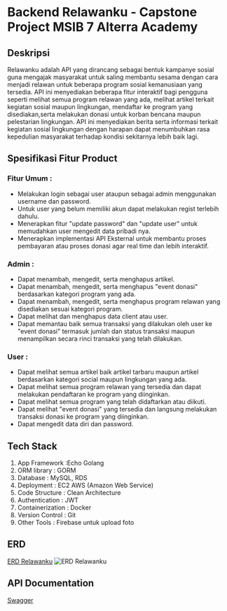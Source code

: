 # Backend Relawanku - Capstone Project MSIB 7 Alterra Academy

## Deskripsi
Relawanku adalah API yang dirancang sebagai bentuk kampanye sosial guna mengajak masyarakat untuk saling membantu sesama dengan cara menjadi relawan untuk beberapa program sosial kemanusiaan yang tersedia. API ini menyediakan beberapa fitur interaktif bagi pengguna seperti melihat semua program relawan yang ada, melihat artikel terkait kegiatan sosial maupun lingkungan, mendaftar ke program yang disediakan,serta melakukan donasi untuk korban bencana maupun pelestarian lingkungan. API ini menyediakan berita serta informasi terkait kegiatan sosial lingkungan dengan harapan dapat menumbuhkan rasa kepedulian masyarakat terhadap kondisi sekitarnya lebih baik lagi.

## Spesifikasi Fitur Product
### Fitur Umum : 
- Melakukan login sebagai user ataupun sebagai admin menggunakan username dan password.
- Untuk user yang belum memiliki akun dapat melakukan regist terlebih dahulu.
- Menerapkan fitur "update password" dan "update user" untuk memudahkan user mengedit data pribadi nya.
- Menerapkan implementasi API Eksternal untuk membantu proses pembayaran atau proses donasi agar real time dan lebih interaktif.

### Admin : 
- Dapat menambah, mengedit, serta menghapus artikel.
- Dapat menambah, mengedit, serta menghapus "event donasi" berdasarkan kategori program yang ada.
- Dapat menambah, mengedit, serta menghapus program relawan yang disediakan sesuai kategori program.
- Dapat melihat dan menghapus data client atau user.
- Dapat memantau baik semua transaksi yang dilakukan oleh user ke "event donasi" termasuk jumlah dan status transaksi maupun menampilkan secara rinci transaksi yang telah dilakukan.

### User : 
- Dapat melihat semua artikel baik artikel tarbaru maupun artikel berdasarkan kategori social maupun lingkungan yang ada.
- Dapat melihat semua program relawan yang tersedia dan dapat melakukan pendaftaran ke program yang diinginkan.
- Dapat melihat semua program yang telah didaftarkan atau diikuti.
- Dapat melihat "event donasi" yang tersedia dan langsung melakukan transaksi donasi ke program yang diinginkan.
- Dapat mengedit data diri dan password.


## Tech Stack
1. App Framework :Echo Golang
2. ORM library : GORM
3. Database : MySQL, RDS
4. Deployment : EC2 AWS (Amazon Web Service)
5. Code Structure : Clean Architecture
6. Authentication : JWT
7. Containerization : Docker
8. Version Control : Git
9. Other Tools : Firebase untuk upload foto

## ERD
[ERD Relawanku](https://drive.google.com/file/d/13pWb7eQVOOutY5zNUfvojONACUlahN6r/view?usp=sharing)
![ERD Relawanku](https://imgur.com/a/WesB0zg)


## API Documentation
[Swagger](https://relawanku.xyz/swagger/index.html)


